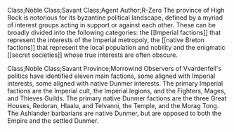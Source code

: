 Class;Noble Class;Savant Class;Agent Author;R-Zero
The province of High Rock is notorious for its byzantine political landscape, defined by a myriad of interest groups acting in support or against each other. These can be broadly divided into the following categories: the [[Imperial factions]] that represent the interests of the Imperial metropoly, the [[native Breton factions]] that represent the local population and nobility and the enigmatic [[secret societies]] whose true interests are often obscure.

Class;Noble Class;Savant Province;Morrowind
Observers of Vvardenfell's politics have identified eleven main factions, some aligned with Imperial interests, some aligned with native Dunmer interests. The primary Imperial factions are the Imperial cult, the Imperial legions, and the Fighters, Mages, and Thieves Guilds. The primary native Dunmer factions are the three Great Houses, Redoran, Hlaalu, and Telvanni, the Temple, and the Morag Tong. The Ashlander barbarians are native Dunmer, but are opposed to both the Empire and the settled Dunmer.